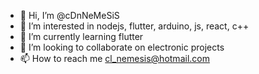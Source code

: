 - 👋 Hi, I’m @cDnNeMeSiS
- 👀 I’m interested in nodejs, flutter, arduino, js, react, c++
- 🌱 I’m currently learning flutter
- 💞️ I’m looking to collaborate on electronic projects
- 📫 How to reach me cl_nemesis@hotmail.com

<!---
cDnNeMeSiS/cDnNeMeSiS is a ✨ special ✨ repository because its `README.md` (this file) appears on your GitHub profile.
You can click the Preview link to take a look at your changes.
--->
